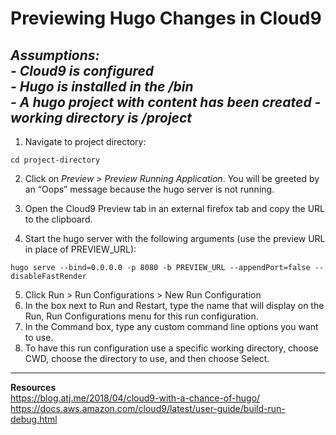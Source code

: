 # Previewing Hugo Changes in Cloud9

***Assumptions:***  
*- Cloud9 is configured*  
*- Hugo is installed in the /bin*  
*- A hugo project with content has been created*
*- working directory is /project*
---
1. Navigate to project directory:  
```
cd project-directory
```
2. Click on *Preview > Preview Running Application*.    You will be greeted by an “Oops” message because the hugo server is not running.  
  
3. Open the Cloud9 Preview tab in an external firefox tab and copy the URL to the clipboard.  
  
4. Start the hugo server with the following arguments (use the preview URL in place of PREVIEW_URL):
```
hugo serve --bind=0.0.0.0 -p 8080 -b PREVIEW_URL --appendPort=false --disableFastRender
```
5. Click Run > Run Configurations > New Run Configuration
6. In the box next to Run and Restart, type the name that will display on the Run, Run Configurations menu for this run configuration. 
7. In the Command box, type any custom command line options you want to use. 
8. To have this run configuration use a specific working directory, choose CWD, choose the directory to use, and then choose Select. 
---
**Resources**  
https://blog.atj.me/2018/04/cloud9-with-a-chance-of-hugo/  
https://docs.aws.amazon.com/cloud9/latest/user-guide/build-run-debug.html